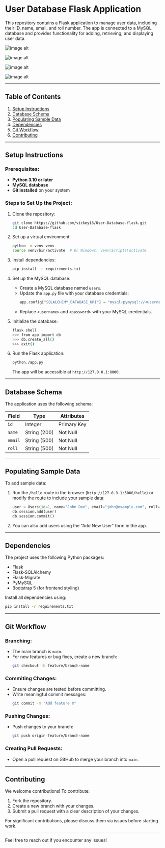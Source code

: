 # User Database Flask Application

This repository contains a Flask application to manage user data, including their ID, name, email, and roll number. The app is connected to a MySQL database and provides functionality for adding, retrieving, and displaying user data.

![image alt](https://github.com/vickey18/User-Database-flask/blob/7de4c6590517772e5f5f5ecaa49731c633055477/homepage.PNG)


![image alt](
https://github.com/vickey18/User-Database-flask/blob/62b486674a0f385fde3cb34acda14daddbb1937a/all_users.PNG)

![image alt](https://github.com/vickey18/User-Database-flask/blob/0ab5b8f7fe2c30064ad1831b740b7e4a0841d3c3/new_user.PNG)

![image alt](
https://github.com/vickey18/User-Database-flask/blob/62b486674a0f385fde3cb34acda14daddbb1937a/all_users.PNG)



---

## Table of Contents
1. [Setup Instructions](#setup-instructions)  
2. [Database Schema](#database-schema)  
3. [Populating Sample Data](#populating-sample-data)  
4. [Dependencies](#dependencies)  
5. [Git Workflow](#git-workflow)  
6. [Contributing](#contributing)  

---

## Setup Instructions

### Prerequisites:
- **Python 3.10 or later**
- **MySQL database**
- **Git installed** on your system

### Steps to Set Up the Project:
1. Clone the repository:
   ```bash
   git clone https://github.com/vickey18/User-Database-flask.git
   cd User-Database-flask
   ```
2. Set up a virtual environment:
   ```bash
   python -m venv venv
   source venv/bin/activate  # On Windows: venv\Scripts\activate
   ```
3. Install dependencies:
   ```bash
   pip install -r requirements.txt
   ```
4. Set up the MySQL database:
   - Create a MySQL database named `users`.
   - Update the `app.py` file with your database credentials:
     ```python
     app.config["SQLALCHEMY_DATABASE_URI"] = "mysql+pymysql://<username>:<password>@localhost/users"
     ```
   - Replace `<username>` and `<password>` with your MySQL credentials.

5. Initialize the database:
   ```bash
   flask shell
   >>> from app import db
   >>> db.create_all()
   >>> exit()
   ```

6. Run the Flask application:
   ```bash
   python./app.py
   ```
   The app will be accessible at `http://127.0.0.1:8000`.

---

## Database Schema

The application uses the following schema:

| Field   | Type          | Attributes          |
|---------|---------------|---------------------|
| `id`    | Integer       | Primary Key         |
| `name`  | String (200)  | Not Null            |
| `email` | String (500)  | Not Null            |
| `roll`  | String (500)  | Not Null            |

---

## Populating Sample Data

To add sample data:
1. Run the `/hello` route in the browser (`http://127.0.0.1:5000/hello`) or modify the route to include your sample data:
   ```python
   user = Users(id=1, name="John Doe", email="john@example.com", roll="A123")
   db.session.add(user)
   db.session.commit()
   ```

2. You can also add users using the "Add New User" form in the app.

---

## Dependencies

The project uses the following Python packages:
- Flask
- Flask-SQLAlchemy
- Flask-Migrate
- PyMySQL
- Bootstrap 5 (for frontend styling)

Install all dependencies using:
```bash
pip install -r requirements.txt
```

---

## Git Workflow

### Branching:
- The main branch is `main`.
- For new features or bug fixes, create a new branch:
  ```bash
  git checkout -b feature/branch-name
  ```

### Commiting Changes:
- Ensure changes are tested before committing.
- Write meaningful commit messages:
  ```bash
  git commit -m "Add feature X"
  ```

### Pushing Changes:
- Push changes to your branch:
  ```bash
  git push origin feature/branch-name
  ```

### Creating Pull Requests:
- Open a pull request on GitHub to merge your branch into `main`.

---

## Contributing

We welcome contributions! To contribute:
1. Fork the repository.
2. Create a new branch with your changes.
3. Submit a pull request with a clear description of your changes.

For significant contributions, please discuss them via issues before starting work.

---

Feel free to reach out if you encounter any issues!
